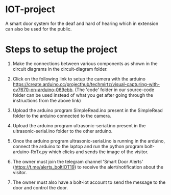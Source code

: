 # IOT-project
A smart door system for the deaf and hard of hearing which in extension can also be used for the public.

# Steps to setup the project
1. Make the connections between various components as shown in the circuit diagrams in the circuit-diagram folder.

2. Click on the following link to setup the camera with the arduino https://create.arduino.cc/projecthub/techmirtz/visual-capturing-with-ov7670-on-arduino-069ebb. (The 'code' folder in our source-code folder can be used instead of what you get after going through the instructions from the above link)

3. Upload the arduino program SimpleRead.ino present in the SimpleRead folder to the arduino connected to the camera.

4. Upload the arduino program ultrasonic-serial.ino present in the ultrasonic-serial.ino folder to the other arduino.

5. Once the arduino program ultrasonic-serial.ino is running in the arduino, connect the arduino to the laptop and run the python program bolt-arduino-RxTx.py which clicks and sends the image of the visitor.

6. The owner must join the telegram channel 'Smart Door Alerts' (https://t.me/alerts_boltIOT19) to receive the alert/notification about the visitor.

7. The owner must also have a bolt-iot account to send the message to the door and control the door.
